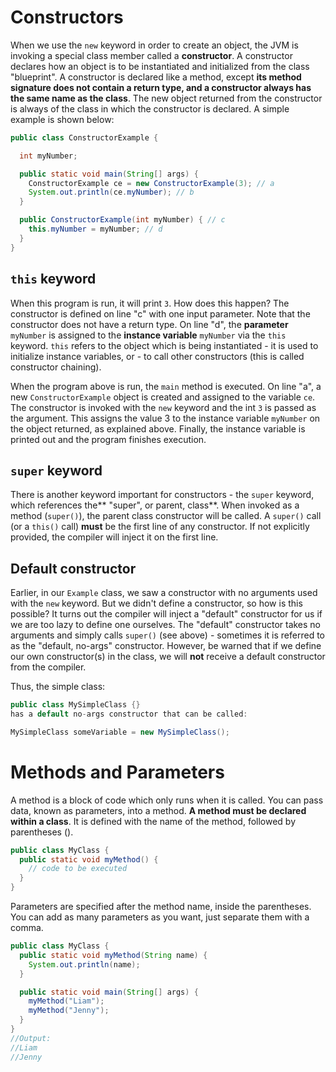 # Constructors
When we use the `new` keyword in order to create an object, the JVM is invoking a special class member called a **constructor**. A constructor declares how an object is to be instantiated and initialized from the class "blueprint". A constructor is declared like a method, except **its method signature does not contain a return type, and a constructor always has the same name as the class**. The new object returned from the constructor is always of the class in which the constructor is declared. A simple example is shown below:

```java
public class ConstructorExample {

  int myNumber;

  public static void main(String[] args) {
    ConstructorExample ce = new ConstructorExample(3); // a
	System.out.println(ce.myNumber); // b
  }

  public ConstructorExample(int myNumber) { // c
    this.myNumber = myNumber; // d
  }
}
```

## `this` keyword
When this program is run, it will print `3`. How does this happen? The constructor is defined on line "c" with one input parameter. Note that the constructor does not have a return type. On line "d", the **parameter** `myNumber` is assigned to the **instance variable** `myNumber` via the `this` keyword. `this` refers to the object which is being instantiated - it is used to initialize instance variables, or - to call other constructors (this is called constructor chaining).

When the program above is run, the `main` method is executed. On line "a", a new `ConstructorExample` object is created and assigned to the variable `ce`. The constructor is invoked with the `new` keyword and the int `3` is passed as the argument. This assigns the value 3 to the instance variable `myNumber` on the object returned, as explained above. Finally, the instance variable is printed out and the program finishes execution.

## `super` keyword
There is another keyword important for constructors - the `super` keyword, which references the** "super", or parent, class**. When invoked as a method (`super()`), the parent class constructor will be called. A `super()` call (or a `this()` call) **must** be the first line of any constructor. If not explicitly provided, the compiler will inject it on the first line.

## Default constructor
Earlier, in our `Example` class, we saw a constructor with no arguments used with the `new` keyword. But we didn't define a constructor, so how is this possible? It turns out the compiler will inject a "default" constructor for us if we are too lazy to define one ourselves. The "default" constructor takes no arguments and simply calls `super()` (see above) - sometimes it is referred to as the "default, no-args" constructor. However, be warned that if we define our own constructor(s) in the class, we will **not** receive a default constructor from the compiler.

Thus, the simple class:

```java
public class MySimpleClass {}
has a default no-args constructor that can be called:

MySimpleClass someVariable = new MySimpleClass();
```

# Methods and Parameters
A method is a block of code which only runs when it is called. You can pass data, known as parameters, into a method. **A method must be declared within a class**. It is defined with the name of the method, followed by parentheses ().

```java
public class MyClass {
  public static void myMethod() {
    // code to be executed
  }
}
```

Parameters are specified after the method name, inside the parentheses. You can add as many parameters as you want, just separate them with a comma.

```java
public class MyClass {
  public static void myMethod(String name) {
    System.out.println(name);
  }

  public static void main(String[] args) {
    myMethod("Liam");
    myMethod("Jenny");
  }
}
//Output:
//Liam
//Jenny
```